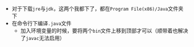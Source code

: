 * 对于下载```jre```与```jdk```，这两个我都下了，都在```Program File(x86)/Java```文件夹下
* 在命令行下编译```.java```文件
  * 加入环境变量的时候，要将两个```bin```文件上移到顶部才可以（顺带着也解决了```javac```无法启用）
